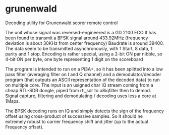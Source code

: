 # grunenwald
Decoding utility for Grunenwald scorer remote control

The unit whose signal was reversed-engineered is a GD 2100 ECO
It has been found to transmit a BFSK signal around 433.92MHz (frequency deviation is about 30KHz from center frequency)
Baudrate is around 39400. The data seem to be transmitted asynchronously, with 1 Start, 8 data, 1 parity and 1 stop.
Encoding is rather special, using a 2-bit ON par nibble, so 4-bit ON per byte, one byte representing 1 digit on the scoreboard

The program is intended to run on a Pi3A+, so it has been splitted into a low pass filter (averaging filter on I and Q channel)
and a demodulator/decoder program (that outputs an ASCII representation of the decoded data) to run on multiple core.
The input is an usigned char IQ stream coming from a cheap RTL-SDR dongle, piped from rtl_sdr to u8iqfilter then to demod.
Signal capture, filtering and demodulating / decoding uses less a core at 1Msps.

The BPSK decoding runs on IQ and simply detects the sign of the frequency offset using cross-product of successive samples.
So it should ne extremely robust to carrier frequency shift and jitter (up to the actual Frequency offset).

